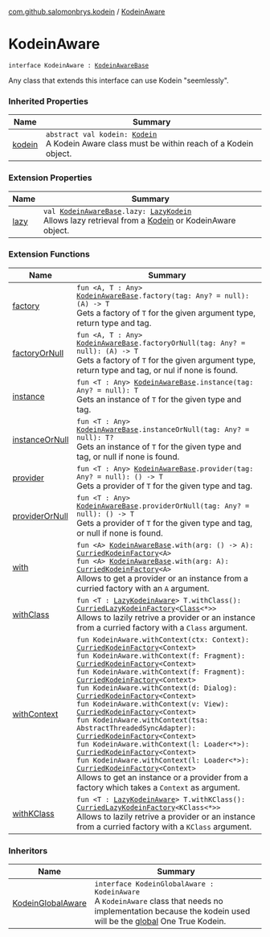 [com.github.salomonbrys.kodein](index.md) / [KodeinAware](.)

# KodeinAware

`interface KodeinAware : `[`KodeinAwareBase`](-kodein-aware-base/index.md)

Any class that extends this interface can use Kodein "seemlessly".

### Inherited Properties

| Name | Summary |
|---|---|
| [kodein](-kodein-aware-base/kodein.md) | `abstract val kodein: `[`Kodein`](-kodein/index.md)<br>A Kodein Aware class must be within reach of a Kodein object. |

### Extension Properties

| Name | Summary |
|---|---|
| [lazy](lazy.md) | `val `[`KodeinAwareBase`](-kodein-aware-base/index.md)`.lazy: `[`LazyKodein`](-lazy-kodein/index.md)<br>Allows lazy retrieval from a [Kodein](-kodein/index.md) or KodeinAware object. |

### Extension Functions

| Name | Summary |
|---|---|
| [factory](factory.md) | `fun <A, T : Any> `[`KodeinAwareBase`](-kodein-aware-base/index.md)`.factory(tag: Any? = null): (A) -> T`<br>Gets a factory of `T` for the given argument type, return type and tag. |
| [factoryOrNull](factory-or-null.md) | `fun <A, T : Any> `[`KodeinAwareBase`](-kodein-aware-base/index.md)`.factoryOrNull(tag: Any? = null): (A) -> T`<br>Gets a factory of `T` for the given argument type, return type and tag, or nul if none is found. |
| [instance](instance.md) | `fun <T : Any> `[`KodeinAwareBase`](-kodein-aware-base/index.md)`.instance(tag: Any? = null): T`<br>Gets an instance of `T` for the given type and tag. |
| [instanceOrNull](instance-or-null.md) | `fun <T : Any> `[`KodeinAwareBase`](-kodein-aware-base/index.md)`.instanceOrNull(tag: Any? = null): T?`<br>Gets an instance of `T` for the given type and tag, or null if none is found. |
| [provider](provider.md) | `fun <T : Any> `[`KodeinAwareBase`](-kodein-aware-base/index.md)`.provider(tag: Any? = null): () -> T`<br>Gets a provider of `T` for the given type and tag. |
| [providerOrNull](provider-or-null.md) | `fun <T : Any> `[`KodeinAwareBase`](-kodein-aware-base/index.md)`.providerOrNull(tag: Any? = null): () -> T`<br>Gets a provider of `T` for the given type and tag, or null if none is found. |
| [with](with.md) | `fun <A> `[`KodeinAwareBase`](-kodein-aware-base/index.md)`.with(arg: () -> A): `[`CurriedKodeinFactory`](-curried-kodein-factory/index.md)`<A>`<br>`fun <A> `[`KodeinAwareBase`](-kodein-aware-base/index.md)`.with(arg: A): `[`CurriedKodeinFactory`](-curried-kodein-factory/index.md)`<A>`<br>Allows to get a provider or an instance from a curried factory with an `A` argument. |
| [withClass](with-class.md) | `fun <T : `[`LazyKodeinAware`](-lazy-kodein-aware.md)`> T.withClass(): `[`CurriedLazyKodeinFactory`](-curried-lazy-kodein-factory/index.md)`<`[`Class`](http://docs.oracle.com/javase/6/docs/api/java/lang/Class.html)`<*>>`<br>Allows to lazily retrive a provider or an instance from a curried factory with a `Class` argument. |
| [withContext](../com.github.salomonbrys.kodein.android/with-context.md) | `fun KodeinAware.withContext(ctx: Context): `[`CurriedKodeinFactory`](-curried-kodein-factory/index.md)`<Context>`<br>`fun KodeinAware.withContext(f: Fragment): `[`CurriedKodeinFactory`](-curried-kodein-factory/index.md)`<Context>`<br>`fun KodeinAware.withContext(f: Fragment): `[`CurriedKodeinFactory`](-curried-kodein-factory/index.md)`<Context>`<br>`fun KodeinAware.withContext(d: Dialog): `[`CurriedKodeinFactory`](-curried-kodein-factory/index.md)`<Context>`<br>`fun KodeinAware.withContext(v: View): `[`CurriedKodeinFactory`](-curried-kodein-factory/index.md)`<Context>`<br>`fun KodeinAware.withContext(tsa: AbstractThreadedSyncAdapter): `[`CurriedKodeinFactory`](-curried-kodein-factory/index.md)`<Context>`<br>`fun KodeinAware.withContext(l: Loader<*>): `[`CurriedKodeinFactory`](-curried-kodein-factory/index.md)`<Context>`<br>`fun KodeinAware.withContext(l: Loader<*>): `[`CurriedKodeinFactory`](-curried-kodein-factory/index.md)`<Context>`<br>Allows to get an instance or a provider from a factory which takes a `Context` as argument. |
| [withKClass](with-k-class.md) | `fun <T : `[`LazyKodeinAware`](-lazy-kodein-aware.md)`> T.withKClass(): `[`CurriedLazyKodeinFactory`](-curried-lazy-kodein-factory/index.md)`<KClass<*>>`<br>Allows to lazily retrive a provider or an instance from a curried factory with a `KClass` argument. |

### Inheritors

| Name | Summary |
|---|---|
| [KodeinGlobalAware](../com.github.salomonbrys.kodein.global/-kodein-global-aware/index.md) | `interface KodeinGlobalAware : KodeinAware`<br>A `KodeinAware` class that needs no implementation because the kodein used will be the [global](../com.github.salomonbrys.kodein.global/global.md) One True Kodein. |
